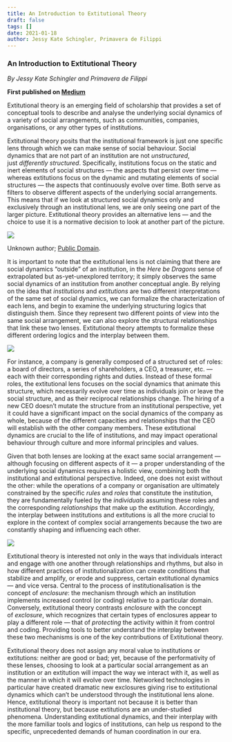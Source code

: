 ```yaml
---
title: An Introduction to Extitutional Theory
draft: false
tags: []
date: 2021-01-18
author: Jessy Kate Schingler, Primavera de Filippi
---
```

### An Introduction to Extitutional Theory

_By Jessy Kate Schingler and Primavera de Filippi_

**First published on [Medium](https://medium.com/berkman-klein-center/an-introduction-to-extitutional-theory-e74b5a49ea53)**

Extitutional theory is an emerging field of scholarship that provides a set of conceptual tools to describe and analyse the underlying social dynamics of a variety of social arrangements, such as communities, companies, organisations, or any other types of institutions.

Extitutional theory posits that the institutional framework is just one specific lens through which we can make sense of social behaviour. Social dynamics that are not part of an institution are not _unstructured_, just _differently structured_. Specifically, institutions focus on the static and inert elements of social structures — the aspects that persist over time — whereas extitutions focus on the dynamic and mutating elements of social structures — the aspects that continuously evolve over time. Both serve as filters to observe different aspects of the underlying social arrangements. This means that if we look at structured social dynamics only and exclusively through an institutional lens, we are only seeing one part of the larger picture. Extitutional theory provides an alternative lens — and the choice to use it is a normative decision to look at another part of the picture.

![](https://miro.medium.com/v2/resize:fit:1400/1*BKU0AajVnWzhlmHHOJfsYQ.jpeg)

Unknown author; [Public Domain](https://commons.wikimedia.org/w/index.php?curid=80222262).

It is important to note that the extitutional lens is not claiming that there are social dynamics “outside” of an institution, in the _Here be Dragons_ sense of extrapolated but as-yet-unexplored territory; it simply observes the same social dynamics of an institution from another conceptual angle. By relying on the idea that _institutions_ and _extitutions_ are two different interpretations of the same set of social dynamics, we can formalize the characterization of each lens, and begin to examine the underlying structuring logics that distinguish them. Since they represent two different points of view into the same social arrangement, we can also explore the structural relationships that link these two lenses. Extitutional theory attempts to formalize these different ordering logics and the interplay between them.

![](https://miro.medium.com/v2/resize:fit:1400/1*hJCDkcWBUXXLigP4jLyzmw.jpeg)

For instance, a company is generally composed of a structured set of roles: a board of directors, a series of shareholders, a CEO, a treasurer, etc. — each with their corresponding rights and duties. Instead of these formal roles, the extitutional lens focuses on the social dynamics that animate this structure, which necessarily evolve over time as individuals join or leave the social structure, and as their reciprocal relationships change. The hiring of a new CEO doesn’t mutate the structure from an institutional perspective, yet it could have a significant impact on the social dynamics of the company as whole, because of the different capacities and relationships that the CEO will establish with the other company members. These extitutional dynamics are crucial to the life of institutions, and may impact operational behaviour through culture and more informal principles and values.

Given that both lenses are looking at the exact same social arrangement — although focusing on different aspects of it — a proper understanding of the underlying social dynamics requires a holistic view, combining both the institutional and extitutional perspective. Indeed, one does not exist without the other: while the operations of a company or organisation are ultimately constrained by the specific _rules_ and _roles_ that constitute the institution, they are fundamentally fueled by the _individuals_ assuming these roles and the corresponding _relationships_ that make up the extitution. Accordingly, the interplay between institutions and extitutions is all the more crucial to explore in the context of complex social arrangements because the two are constantly shaping and influencing each other.

![](https://miro.medium.com/v2/resize:fit:1400/1*-c0uXkSF4gF7jTb1aRDM8A.jpeg)

Extitutional theory is interested not only in the ways that individuals interact and engage with one another through relationships and rhythms, but also in how different practices of institutionalization can create conditions that stabilize and amplify, or erode and suppress, certain extitutional dynamics — and vice versa. Central to the process of institutionalisation is the concept of _enclosure_: the mechanism through which an institution implements increased control (or coding) relative to a particular domain. Conversely, extitutional theory contrasts _enclosure_ with the concept of _exclosure_, which recognizes that certain types of enclosures appear to play a different role — that of _protecting_ the activity within it from control and coding. Providing tools to better understand the interplay between these two mechanisms is one of the key contributions of Extitutional theory.

Extitutional theory does not assign any moral value to institutions or extitutions: neither are good or bad; yet, because of the performativity of these lenses, choosing to look at a particular social arrangement as an institution or an extitution will impact the way we interact with it, as well as the manner in which it will evolve over time. Networked technologies in particular have created dramatic new exclosures giving rise to extitutional dynamics which can’t be understood through the institutional lens alone. Hence, extitutional theory is important not because it is better than institutional theory, but because extitutions are an under-studied phenomena. Understanding extitutional dynamics, and their interplay with the more familiar tools and logics of institutions, can help us respond to the specific, unprecedented demands of human coordination in our era.
